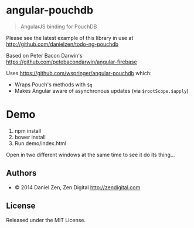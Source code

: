 # angular-pouchdb

> AngularJS binding for PouchDB

Please see the latest example of this library in use at http://github.com/danielzen/todo-ng-pouchdb

Based on Peter Bacon Darwin's https://github.com/petebacondarwin/angular-firebase

Uses https://github.com/wspringer/angular-pouchdb which:

* Wraps Pouch's methods with `$q`
* Makes Angular aware of asynchronous updates (via `$rootScope.$apply`)

# Demo

1. npm install
2. bower install
3. Run demo/index.html

Open in two different windows at the same time to see it do its thing...

## Authors

* © 2014 Daniel Zen, Zen Digital <http://zendigital.com>

## License

Released under the MIT License.
